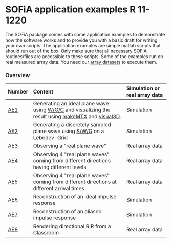 # SOFiA application examples R 11-1220 #

The SOFiA package comes with some application examples to demonstrate how the software works and to provide you with a basic draft for writing your own scripts. The application examples are simple matlab scripts that should run out of the box. Only make sure that all necessary SOFiA routines/files are accessible to these scripts. Some of the examples run on real measured array data. You need our [array datasets](ARRAY_DATA.md) to execute them.

### Overview ###

| **Number** | **Content** | **Simulation or real array data** |
|:-----------|:------------|:----------------------------------|
| [AE1](AE1.md) | Generating an ideal plane wave using [W/G/C](WGC.md) and visualizing the result using [makeMTX](MAKE_MTX.md) and [visual3D](VISUAL_3D.md). | Simulation                        |
| [AE2](AE2.md) | Generating a discretely sampled plane wave using [S/W/G](SWG.md) on a Lebedev-Grid  | Simulation                        |
| [AE3](AE3.md) | Observing a "real plane wave"  | Real array data                   |
| [AE4](AE4.md) | Observing 4 "real plane waves" coming from different directions having different levels  | Real array data                   |
| [AE5](AE5.md) | Observing 4 "real plane waves" coming from different directions at different arrival times  | Real array data                   |
| [AE6](AE6.md) | Reconstruction of an ideal impulse response  | Simulation                        |
| [AE7](AE7.md) | Reconstruction of an aliased impulse response  | Simulation                        |
| [AE8](AE8.md) | Rendering directional RIR from a Classroom  | Real array data                   |